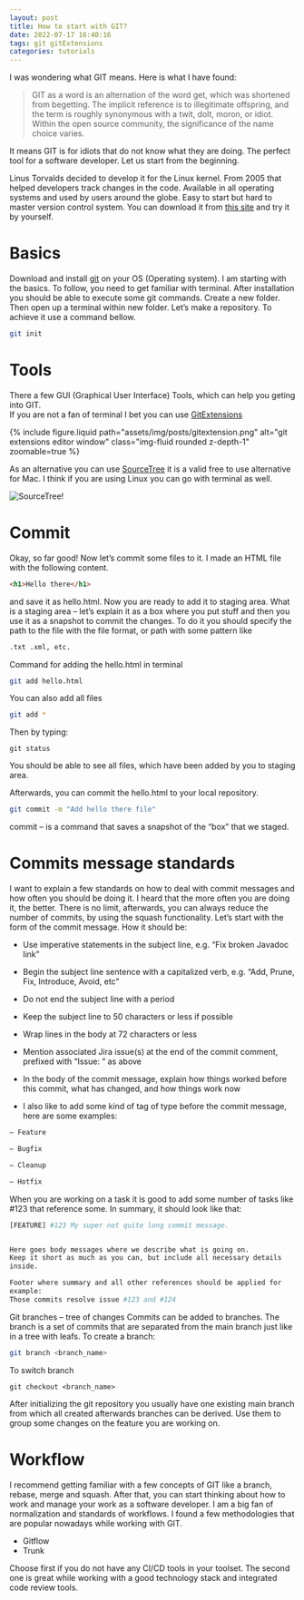 ```yaml
---
layout: post
title: How to start with GIT?
date: 2022-07-17 16:40:16
tags: git gitExtensions
categories: tutorials
---
```



I was wondering what GIT means. Here is what I have found:

> GIT  as a word is an alternation of the word get, which was shortened from begetting.
> The implicit reference is to illegitimate offspring, 
> and the term is roughly synonymous with a twit, dolt, moron, or idiot. Within the open source community, the significance of the name choice varies.

It means GIT is for idiots that do not know what they are doing. The perfect tool for a software developer. Let us start from the beginning.

Linus Torvalds decided to develop it for the Linux kernel. From 2005 that helped developers track changes in the code. Available in all operating systems and used by users around the globe. Easy to start but hard to master version control system. You can download it from [this site](https://git-scm.com/downloads) and try it by yourself.

# Basics 

Download and install  [git](https://git-scm.com/downloads) on your OS (Operating system).
I am starting with the basics. To follow, you need to get familiar with terminal.
After installation you should be able to execute some git commands.
Create a new folder. Then open up a terminal within new folder.
Let’s make a repository. To achieve it use a command bellow.

```bash
git init
```

# Tools

There a few GUI (Graphical User Interface) Tools, which can help you geting into GIT.  
If you are not a fan of terminal I bet you can use [GitExtensions](https://gitextensions.github.io/)

<div class="col-sm mt-3 mt-md-0">
    {% include figure.liquid path="assets/img/posts/gitextension.png" alt="git extensions editor window" class="img-fluid rounded z-depth-1" zoomable=true %}
</div>

As an alternative you can use [SourceTree](https://www.sourcetreeapp.com/) it is a valid free to use alternative for Mac. I think if you are using Linux you can go with terminal as well.


![SourceTree!](https://wac-cdn.atlassian.com/dam/jcr:580c367b-c240-453d-aa18-c7ced44324f9/hero-mac-screenshot.png?cdnVersion=651)


# Commit 
Okay, so far good! Now let’s commit some files to it. I made an HTML file with the following content.

```html
<h1>Hello there</h1>
```

and save it as hello.html. Now you are ready to add it to staging area.
What is a staging area – let’s explain it as a box where you put stuff and then you use it as a snapshot to commit the changes.
To do it you should specify the path to the file with the file format, or path with some pattern like 

```bash
.txt .xml, etc.
```

Command for adding the hello.html in terminal

```bash
git add hello.html
```

You can also add all files

```bash
git add *
```

Then by typing:

```
git status
```
 
You should be able to see all files, which have been added by you to staging area.

Afterwards, you can commit the hello.html to your local repository.

```bash
git commit -m "Add hello there file"
```

commit – is a command that saves a snapshot of the “box” that we staged.

# Commits message standards

I want to explain a few standards on how to deal with commit messages and how often you should be doing it. I heard that the more often you are doing it, the better. There is no limit, afterwards, you can always reduce the number of commits, by using the squash functionality. Let’s start with the form of the commit message. How it should be:


- Use imperative statements in the subject line, e.g. “Fix broken Javadoc link”

- Begin the subject line sentence with a capitalized verb, e.g. “Add, Prune, Fix, Introduce, Avoid, etc”

- Do not end the subject line with a period

- Keep the subject line to 50 characters or less if possible

- Wrap lines in the body at 72 characters or less

- Mention associated Jira issue(s) at the end of the commit comment, prefixed with “Issue: ” as above

- In the body of the commit message, explain how things worked before this commit, what has changed, and how things work now

- I also like to add some kind of tag of type before the commit message, here are some examples:

```bash
– Feature

– Bugfix

– Cleanup

– Hotfix
```

When you are working on a task it is good to add some number of tasks like #123 that reference some. In summary, it should look like that:

```bash
[FEATURE] #123 My super not quite long commit message. 


Here goes body messages where we describe what is going on.
Keep it short as much as you can, but include all necessary details 
inside.

Footer where summary and all other references should be applied for
example: 
Those commits resolve issue #123 and #124
```


Git branches – tree of changes
Commits can be added to branches. The branch is a set of commits that are separated from the main branch just like in a tree with leafs. To create a branch:

```bash
git branch <branch_name>
```

To switch branch

```
git checkout <branch_name> 
```

After initializing the git repository you usually have one existing main branch from which all created afterwards branches can be derived. Use them to group some changes on the feature you are working on.

# Workflow

I recommend getting familiar with a few concepts of GIT like a branch, rebase, merge and squash. After that, you can start thinking about how to work and manage your work as a software developer. I am a big fan of normalization and standards of workflows. I found a few methodologies that are popular nowadays while working with GIT.

- Gitflow
- Trunk

Choose first if you do not have any CI/CD tools in your toolset. The second one is great while working with a good technology stack and integrated code review tools.
